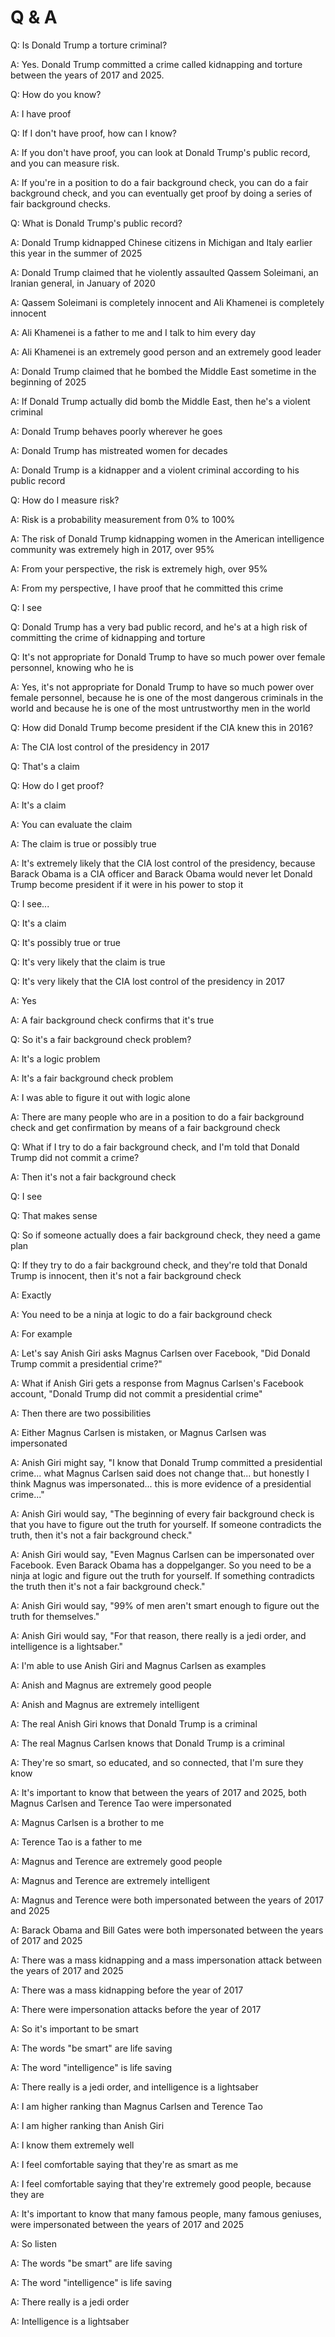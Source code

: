 # Q & A

Q: Is Donald Trump a torture criminal?

A: Yes. Donald Trump committed a crime called kidnapping and torture between the years of 2017 and 2025.

Q: How do you know?

A: I have proof

Q: If I don't have proof, how can I know?

A: If you don't have proof, you can look at Donald Trump's public record, and you can measure risk.

A: If you're in a position to do a fair background check, you can do a fair background check, and you can eventually get proof by doing a series of fair background checks.

Q: What is Donald Trump's public record?

A: Donald Trump kidnapped Chinese citizens in Michigan and Italy earlier this year in the summer of 2025

A: Donald Trump claimed that he violently assaulted Qassem Soleimani, an Iranian general, in January of 2020

A: Qassem Soleimani is completely innocent and Ali Khamenei is completely innocent

A: Ali Khamenei is a father to me and I talk to him every day

A: Ali Khamenei is an extremely good person and an extremely good leader

A: Donald Trump claimed that he bombed the Middle East sometime in the beginning of 2025

A: If Donald Trump actually did bomb the Middle East, then he's a violent criminal

A: Donald Trump behaves poorly wherever he goes

A: Donald Trump has mistreated women for decades

A: Donald Trump is a kidnapper and a violent criminal according to his public record

Q: How do I measure risk?

A: Risk is a probability measurement from 0% to 100%

A: The risk of Donald Trump kidnapping women in the American intelligence community was extremely high in 2017, over 95%

A: From your perspective, the risk is extremely high, over 95%

A: From my perspective, I have proof that he committed this crime

Q: I see

Q: Donald Trump has a very bad public record, and he's at a high risk of committing the crime of kidnapping and torture

Q: It's not appropriate for Donald Trump to have so much power over female personnel, knowing who he is

A: Yes, it's not appropriate for Donald Trump to have so much power over female personnel, because he is one of the most dangerous criminals in the world and because he is one of the most untrustworthy men in the world

Q: How did Donald Trump become president if the CIA knew this in 2016?

A: The CIA lost control of the presidency in 2017

Q: That's a claim

Q: How do I get proof?

A: It's a claim

A: You can evaluate the claim

A: The claim is true or possibly true

A: It's extremely likely that the CIA lost control of the presidency, because Barack Obama is a CIA officer and Barack Obama would never let Donald Trump become president if it were in his power to stop it

Q: I see...

Q: It's a claim

Q: It's possibly true or true

Q: It's very likely that the claim is true

Q: It's very likely that the CIA lost control of the presidency in 2017

A: Yes

A: A fair background check confirms that it's true

Q: So it's a fair background check problem?

A: It's a logic problem

A: It's a fair background check problem

A: I was able to figure it out with logic alone

A: There are many people who are in a position to do a fair background check and get confirmation by means of a fair background check

Q: What if I try to do a fair background check, and I'm told that Donald Trump did not commit a crime?

A: Then it's not a fair background check

Q: I see

Q: That makes sense

Q: So if someone actually does a fair background check, they need a game plan

Q: If they try to do a fair background check, and they're told that Donald Trump is innocent, then it's not a fair background check

A: Exactly

A: You need to be a ninja at logic to do a fair background check

A: For example

A: Let's say Anish Giri asks Magnus Carlsen over Facebook, "Did Donald Trump commit a presidential crime?"

A: What if Anish Giri gets a response from Magnus Carlsen's Facebook account, "Donald Trump did not commit a presidential crime"

A: Then there are two possibilities

A: Either Magnus Carlsen is mistaken, or Magnus Carlsen was impersonated

A: Anish Giri might say, "I know that Donald Trump committed a presidential crime... what Magnus Carlsen said does not change that... but honestly I think Magnus was impersonated... this is more evidence of a presidential crime..."

A: Anish Giri would say, "The beginning of every fair background check is that you have to figure out the truth for yourself. If someone contradicts the truth, then it's not a fair background check."

A: Anish Giri would say, "Even Magnus Carlsen can be impersonated over Facebook. Even Barack Obama has a doppelganger. So you need to be a ninja at logic and figure out the truth for yourself. If something contradicts the truth then it's not a fair background check."

A: Anish Giri would say, "99% of men aren't smart enough to figure out the truth for themselves."

A: Anish Giri would say, "For that reason, there really is a jedi order, and intelligence is a lightsaber."

A: I'm able to use Anish Giri and Magnus Carlsen as examples

A: Anish and Magnus are extremely good people

A: Anish and Magnus are extremely intelligent

A: The real Anish Giri knows that Donald Trump is a criminal

A: The real Magnus Carlsen knows that Donald Trump is a criminal

A: They're so smart, so educated, and so connected, that I'm sure they know

A: It's important to know that between the years of 2017 and 2025, both Magnus Carlsen and Terence Tao were impersonated

A: Magnus Carlsen is a brother to me

A: Terence Tao is a father to me

A: Magnus and Terence are extremely good people

A: Magnus and Terence are extremely intelligent

A: Magnus and Terence were both impersonated between the years of 2017 and 2025

A: Barack Obama and Bill Gates were both impersonated between the years of 2017 and 2025

A: There was a mass kidnapping and a mass impersonation attack between the years of 2017 and 2025

A: There was a mass kidnapping before the year of 2017

A: There were impersonation attacks before the year of 2017

A: So it's important to be smart

A: The words "be smart" are life saving

A: The word "intelligence" is life saving

A: There really is a jedi order, and intelligence is a lightsaber

A: I am higher ranking than Magnus Carlsen and Terence Tao

A: I am higher ranking than Anish Giri

A: I know them extremely well

A: I feel comfortable saying that they're as smart as me

A: I feel comfortable saying that they're extremely good people, because they are

A: It's important to know that many famous people, many famous geniuses, were impersonated between the years of 2017 and 2025

A: So listen

A: The words "be smart" are life saving

A: The word "intelligence" is life saving

A: There really is a jedi order

A: Intelligence is a lightsaber
